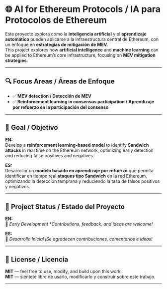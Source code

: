 # 🌐 AI for Ethereum Protocols / IA para Protocolos de Ethereum  

Este proyecto explora cómo la **inteligencia artificial** y el **aprendizaje automático** pueden aplicarse a la infraestructura central de Ethereum, con un enfoque en **estrategias de mitigación de MEV**.  
This project explores how **artificial intelligence** and **machine learning** can be applied to Ethereum’s core infrastructure, focusing on **MEV mitigation strategies**.  

---

## 🔍 Focus Areas / Áreas de Enfoque  

- ✅ **MEV detection / Detección de MEV**  
- ✅ **Reinforcement learning in consensus participation / Aprendizaje por refuerzo en la participación del consenso**  

---

## 📘 Goal / Objetivo  

**EN:**  
Develop a **reinforcement learning-based model** to identify **Sandwich attacks** in real time on the Ethereum network, optimizing early detection and reducing false positives and negatives.  

**ES:**  
Desarrollar un **modelo basado en aprendizaje por refuerzo** que permita identificar en tiempo real **ataques tipo Sandwich** en la red Ethereum, optimizando la detección temprana y reduciendo la tasa de falsos positivos y negativos.  

---

## 🧪 Project Status / Estado del Proyecto  

**EN:**  
🚧 *Early Development* 
**Contributions, feedback, and ideas are welcome!*  

**ES:**  
🚧 *Desarrollo Inicial*
*¡Se agradecen contribuciones, comentarios e ideas!*  

---

## 📄 License / Licencia  

**MIT** — feel free to use, modify, and build upon this work.  
**MIT** — siéntete libre de usarlo, modificarlo y construir sobre este trabajo.  

---